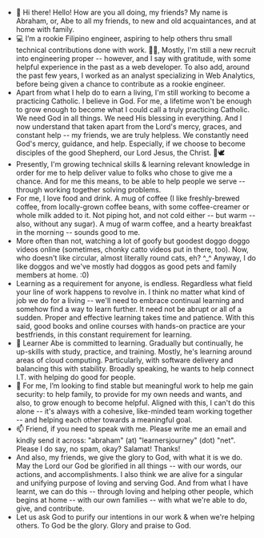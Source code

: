 - 👋  Hi there! Hello! How are you all doing, my friends? My name is Abraham, or, Abe to all my friends, to new and old acquaintances, and at home with family.
- 💻  I’m a rookie Filipino engineer, aspiring to help others thru small technical contributions done with work. 👷‍♂️, Mostly, I'm still a new recruit into engineering proper -- however, and I say with gratitude, with some helpful experience in the past as a web developer. To also add, around the past few years, I worked as an analyst specializing in Web Analytics, before being given a chance to contribute as a rookie engineer.
- Apart from what I help do to earn a living, I'm still working to become a practicing Catholic. I believe in God. For me, a lifetime won't be enough to grow enough to become what I could call a truly practicing Catholic. We need God in all things. We need His blessing in everything. And I now understand that taken apart from the Lord's mercy, graces, and constant help -- my friends, we are truly helpless. We constantly need God's mercy, guidance, and help. Especially, if we choose to become disciples of the good Shepherd, our Lord Jesus, the Christ. 🐑🕊
- Presently, I'm growing technical skills & learning relevant knowledge in order for me to help deliver value to folks who chose to give me a chance. And for me this means, to be able to help people we serve -- through working together solving problems.
- For me, I love food and drink. A mug of coffee (I like freshly-brewed coffee, from locally-grown coffee beans, with some coffee-creamer or whole milk added to it. Not piping hot, and not cold either -- but warm -- also, without any sugar). A mug of warm coffee, and a hearty breakfast in the morning -- sounds good to me.
- More often than not, watching a lot of goofy but goodest doggo doggo videos online (sometimes, chonky catto videos put in there, too). Now, who doesn't like circular, almost literally round cats, eh? ^_^ Anyway, I do like doggos and we've mostly had doggos as good pets and family members at home. :0)
- Learning as a requirement for anyone, is endless. Regardless what field your line of work happens to revolve in. I think no matter what kind of job we do for a living -- we'll need to embrace continual learning and somehow find a way to learn further. It need not be abrupt or all of a sudden. Proper and effective learning takes time and patience. With this said, good books and online courses with hands-on practice are your bestfriends, in this constant requirement for learning.
- 🌱  Learner Abe is committed to learning. Gradually but continually, he up-skills with study, practice, and training. Mostly, he's learning around areas of cloud computing. Particularly, with software delivery and balancing this with stability. Broadly speaking, he wants to help connect I.T. with helping do good for people.
- 💞️  For me, I’m looking to find stable but meaningful work to help me gain security: to help family, to provide for my own needs and wants, and also, to grow enough to become helpful. Aligned with this, I can't do this alone -- it's always with a cohesive, like-minded team working together -- and helping each other towards a meaningful goal.
- 📫  Friend, if you need to speak with me. Please write me an email and kindly send it across: "abraham" (at) "learnersjourney" (dot) "net". Please I do say, no spam, okay? Salamat! Thanks!
- And also, my friends, we give the glory to God, with what it is we do. May the Lord our God be glorified in all things -- with our words, our actions, and accomplishments. I also think we are alive for a singular and unifying purpose of loving and serving God. And from what I have learnt, we can do this -- through loving and helping other people, which begins at home -- with our own families -- with what we're able to do, give, and contribute.
- Let us ask God to purify our intentions in our work & when we're helping others. To God be the glory. Glory and praise to God.

<!---
abormate/abormate is a ✨ special ✨ repository because its `README.md` (this file) appears on your GitHub profile.
You can click the Preview link to take a look at your changes.
--->
